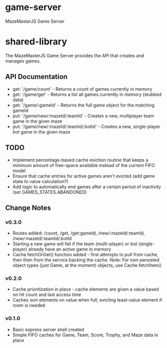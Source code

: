 # game-server

MazeMasterJS Game Server

# shared-library

The MazeMasterJS Game Server provides the API that creates and manages games.

## API Documentation

- get: '/game/count' - Returns a count of games currently in memory
- get: '/game/get' - Returns a list all games currently in memory (stubbed data)
- get: '/game/:gameId' - Returns the full game object for the matching gameId
- put: '/game/new/:mazeId/:teamId' - Creates a new, multiplayer team game in the given maze
- put: '/game/new/:mazeId/:teamId/:botId' - Creates a new, single-player bot game in the given maze

## TODO

- Implement percentage-based cache eviction routine that keeps a minimum amount of free-space available instead of the current FIFO model
- Ensure that cache entries for active games aren't evicted (add game state to value calculation?)
- Add logic to automatically end games after a certain period of inactivity (set GAMES_STATES.ABANDONED)

## Change Notes

### v0.3.0

- Routes added: /count, /get, /get:gameId, /new/:mazeId/:teamId, /new/:mazeId/:teamId/:botId
- Starting a new game will fail if the team (multi-player) or bot (single-player) already have an active game in memory
- Cache.fetchOrGet() function added - first attempts to pull from cache, then then from the service backing the cache. Note: For non-persisted object types (just Game, at the moment) objects, use Cache.fetchItem()

### v0.2.0

- Cache prioritization in place - cache elements are given a value based on hit count and last access time
- Caches sort elements on value when full, evicting least-value element if room is needed

### v0.1.0

- Basic express server shell created
- Simple FIFO caches for Game, Team, Score, Trophy, and Maze data in place
